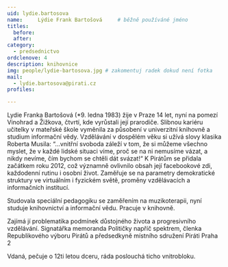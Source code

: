 ```yaml
---
uid: lydie.bartosova
name:     Lýdie Frank Bartošová  	# běžně používáné jméno
titles:
  before: 
  after: 
category:
  - predsednictvo
ordclenove: 4
description: knihovnice
img: people/lydie-bartosova.jpg # zakomentuj radek dokud není fotka
mail:
  - lydie.bartosova@pirati.cz
profiles: 

---
```


Lydie Franka Bartošová (*9. ledna 1983) žije v Praze 14 let, nyní na pomezí Vinohrad a Žižkova, čtvrtí, kde vyrůstali její prarodiče. Slibnou kariéru učitelky v mateřské škole vyměnila za působení v univerzitní knihovně a studium informační vědy. Vzdělávání v dospělém věku si užívá slovy klasika Roberta Musila: “…vnitřní svoboda záleží v tom, že si můžeme všechno myslet, že v každé lidské situaci víme, proč se na ni nemusíme vázat, a nikdy nevíme, čím bychom se chtěli dát svázat!“ K Pirátům se přidala začátkem roku 2012, což významně ovlivnilo obsah její facebookové zdi, každodenní rutinu i osobní život. Zaměřuje se na parametry demokratické struktury ve virtuálním i fyzickém světě, proměny vzdělávacích a informačních institucí.

Studovala speciální pedagogiku se zaměřením na muzikoterapii, nyní studuje knihovnictví a informační vědu. Pracuje v knihovně.

Zajímá jí problematika podmínek důstojného života a progresivního vzdělávání. Signatářka memoranda Političky napříč spektrem, členka Republikového výboru Pirátů a předsedkyně místního sdružení Piráti Praha 2

Vdaná, pečuje o 12ti letou dceru, ráda poslouchá ticho vnitrobloku. 
